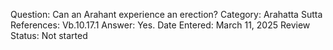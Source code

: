 Question: Can an Arahant experience an erection?
Category: Arahatta
Sutta References: Vb.10.17.1
Answer: Yes.
Date Entered: March 11, 2025
Review Status: Not started
